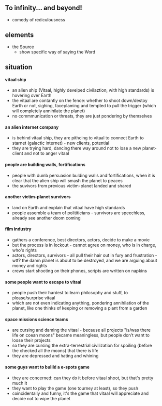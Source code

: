 
## To infinity... and beyond!

- comedy of rediculousness

## elements

- the Source
    - show specific way of saying the Word

## situation

#### vitaal ship

- an alien ship (Vitaal, highly develped civilaztion, with high standards) is hovering over Earth
- the vitaal are contantly on the fence: whether to shoot down/destoy Earth or not, sighing, faceplaming and tempted to pull the trigger (which will completely annihilate the planet)
- no commmunication or threats, they are just pondering by themselves

#### an alien internet company 

- is behind vitaal ship, they are pithcing to vitaal to connect Earth to starnet (galactic internet) - new clients, potential
- they are trying hard, dancing there way around not to lose a new planet-client and not to anger vitaal

#### people are building walls, fortifications

- people with dumb persuasion bulding walls and fortifications, when it is clear that the alien ship will smash the planet to peaces
- the suvivors from previous victim-planet landed and shared

#### another victim-planet survivors

- land on Earth and explain that vitaal have high standards
- people assemble a team of polititicians - survivors are speechless, already see another doom coming

#### film industry

- gathers a conference, best directors, actors, decide to make a movie
- but the process is in lockout - cannot agree on money, who is in charge, who's rights
- actors, directors, survivors - all pull their hair out in fury and frustration - wtf? the damn planet is about to be destroyed, and we are arguing about money and rights
- crews start shooting on their phones, scripts are written on napkins

#### some people want to escape to vitaal

- people push their hardest to learn philosophy and stuff, to please/surprise vitaal
- which are not even indicating anything, pondering annihilation of the planet, like one thinks of keeping or removing a plant from a garden

#### space missions science teams 

- are cursing and daming the vitaal - because all projects "is/was there life on coean moons" became meaningless, but people don't want to loose their projects
- so they are cursing the extra-terrestrial civilization for spoiling (before the checked all the moons) that there is life
- they are depressed and hating and whining

#### some guys want to bulild a e-spots game

- they are concerned: can they do it before vitaal shoot, but that's pretty much it
- they want to play the game (one tourney at least), so they push
- coincidentally and funny, it's the game that vitaal will appreciate and decide not to wipe the planet
